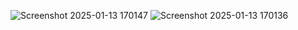 ![Screenshot 2025-01-13 170147](https://github.com/user-attachments/assets/6ce84b26-d12c-4cb5-8e1e-2fc6bf3a3cb1)
![Screenshot 2025-01-13 170136](https://github.com/user-attachments/assets/9d0f0663-4ba3-4a7b-98cd-17539704d349)
